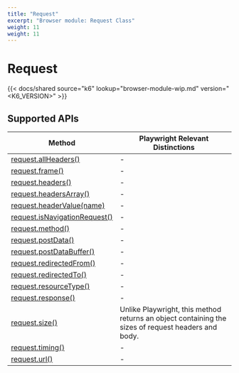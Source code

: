 ```yaml
---
title: "Request"
excerpt: "Browser module: Request Class"
weight: 11
weight: 11
---
```


# Request

{{< docs/shared source="k6" lookup="browser-module-wip.md" version="<K6_VERSION>" >}}

## Supported APIs

| Method                                                                                                                                   | Playwright Relevant Distinctions                                                                   |
| ---------------------------------------------------------------------------------------------------------------------------------------- | -------------------------------------------------------------------------------------------------- |
| <a href="https://playwright.dev/docs/api/class-request#request-all-headers" target="_blank" >request.allHeaders()</a>                    | -                                                                                                  |
| <a href="https://playwright.dev/docs/api/class-request#request-frame" target="_blank" >request.frame()</a>                               | -                                                                                                  |
| <a href="https://playwright.dev/docs/api/class-request#request-headers" target="_blank" >request.headers()</a>                           | -                                                                                                  |
| <a href="https://playwright.dev/docs/api/class-request#request-headers-array" target="_blank" >request.headersArray()</a>                | -                                                                                                  |
| <a href="https://playwright.dev/docs/api/class-request#request-header-value" target="_blank" >request.headerValue(name)</a>              | -                                                                                                  |
| <a href="https://playwright.dev/docs/api/class-request#request-is-navigation-request" target="_blank" >request.isNavigationRequest()</a> | -                                                                                                  |
| <a href="https://playwright.dev/docs/api/class-request#request-method" target="_blank" >request.method()</a>                             | -                                                                                                  |
| <a href="https://playwright.dev/docs/api/class-request#request-post-data" target="_blank" >request.postData()</a>                        | -                                                                                                  |
| <a href="https://playwright.dev/docs/api/class-request#request-post-data-buffer" target="_blank" >request.postDataBuffer()</a>           | -                                                                                                  |
| <a href="https://playwright.dev/docs/api/class-request#request-redirected-from" target="_blank" >request.redirectedFrom()</a>            | -                                                                                                  |
| <a href="https://playwright.dev/docs/api/class-request#request-redirected-to" target="_blank" >request.redirectedTo()</a>                | -                                                                                                  |
| <a href="https://playwright.dev/docs/api/class-request#request-resource-type" target="_blank" >request.resourceType()</a>                | -                                                                                                  |
| <a href="https://playwright.dev/docs/api/class-request#request-response" target="_blank" >request.response()</a>                         | -                                                                                                  |
| [request.size()](https://grafana.com/docs/k6/<K6_VERSION>/javascript-api/k6-experimental/browser/request/size)                           | Unlike Playwright, this method returns an object containing the sizes of request headers and body. |
| <a href="https://playwright.dev/docs/api/class-request#request-timing" target="_blank" >request.timing()</a>                             | -                                                                                                  |
| <a href="https://playwright.dev/docs/api/class-request#request-url" target="_blank" >request.url()</a>                                   | -                                                                                                  |
